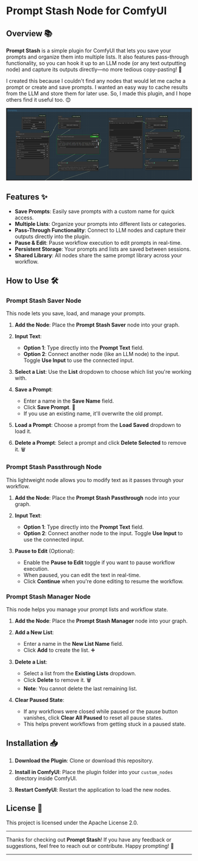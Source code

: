 # Prompt Stash Node for ComfyUI

## Overview 📚

**Prompt Stash** is a simple plugin for ComfyUI that lets you save your prompts and organize them into multiple lists. It also features pass-through functionality, so you can hook it up to an LLM node (or any text outputting node) and capture its outputs directly—no more tedious copy-pasting! 🙌

I created this because I couldn't find any nodes that would let me cache a prompt or create and save prompts. I wanted an easy way to cache results from the LLM and store them for later use. So, I made this plugin, and I hope others find it useful too. 😊


![Workflow Diagram](./example_workflows/PromptStashSample.png)


## Features ✨

- **Save Prompts**: Easily save prompts with a custom name for quick access.
- **Multiple Lists**: Organize your prompts into different lists or categories.
- **Pass-Through Functionality**: Connect to LLM nodes and capture their outputs directly into the plugin.
- **Pause & Edit**: Pause workflow execution to edit prompts in real-time.
- **Persistent Storage**: Your prompts and lists are saved between sessions.
- **Shared Library**: All nodes share the same prompt library across your workflow.

## How to Use 🛠️

### Prompt Stash Saver Node

This node lets you save, load, and manage your prompts.

1. **Add the Node**: Place the **Prompt Stash Saver** node into your graph.

2. **Input Text**:
   - **Option 1**: Type directly into the **Prompt Text** field.
   - **Option 2**: Connect another node (like an LLM node) to the input. Toggle **Use Input** to use the connected input.

3. **Select a List**: Use the **List** dropdown to choose which list you're working with.

4. **Save a Prompt**:
   - Enter a name in the **Save Name** field.
   - Click **Save Prompt**. 💾
   - If you use an existing name, it'll overwrite the old prompt.

5. **Load a Prompt**: Choose a prompt from the **Load Saved** dropdown to load it.

6. **Delete a Prompt**: Select a prompt and click **Delete Selected** to remove it. 🗑️

### Prompt Stash Passthrough Node

This lightweight node allows you to modify text as it passes through your workflow.

1. **Add the Node**: Place the **Prompt Stash Passthrough** node into your graph.

2. **Input Text**:
   - **Option 1**: Type directly into the **Prompt Text** field.
   - **Option 2**: Connect another node to the input. Toggle **Use Input** to use the connected input.

3. **Pause to Edit** (Optional):
   - Enable the **Pause to Edit** toggle if you want to pause workflow execution.
   - When paused, you can edit the text in real-time.
   - Click **Continue** when you're done editing to resume the workflow.

### Prompt Stash Manager Node

This node helps you manage your prompt lists and workflow state.

1. **Add the Node**: Place the **Prompt Stash Manager** node into your graph.

2. **Add a New List**:
   - Enter a name in the **New List Name** field.
   - Click **Add** to create the list. ➕

3. **Delete a List**:
   - Select a list from the **Existing Lists** dropdown.
   - Click **Delete** to remove it. 🗑️
   - **Note**: You cannot delete the last remaining list.

4. **Clear Paused State**:
   - If any workflows were closed while paused or the pause button vanishes, click **Clear All Paused** to reset all pause states.
   - This helps prevent workflows from getting stuck in a paused state.

## Installation 📥

1. **Download the Plugin**: Clone or download this repository.

2. **Install in ComfyUI**: Place the plugin folder into your `custom_nodes` directory inside ComfyUI.

3. **Restart ComfyUI**: Restart the application to load the new nodes.

## License 📝

This project is licensed under the Apache License 2.0.

---

Thanks for checking out **Prompt Stash**! If you have any feedback or suggestions, feel free to reach out or contribute. Happy prompting! 🚀

---
